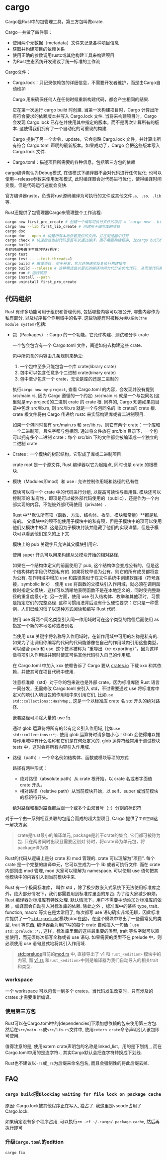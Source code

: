 # cargo
Cargo是Rust中的包管理工具，第三方包叫做crate.

Cargo一共做了四件事：
- 使用两个元数据（metadata）文件来记录各种项目信息
- 获取并构建项目的依赖关系
- 使用正确的参数调用rustc或其他构建工具来构建项目
- 为Rust生态系统开发建议了统一标准的工作流

Cargo文件：
- Cargo.lock：只记录依赖包的详细信息，不需要开发者维护，而是由Cargo自动维护

    Cargo 用来确保任何人在任何时候重新构建代码，都会产生相同的结果.

    它在第一次运行 cargo build 时创建. 当第一次构建项目时，Cargo 计算出所有符合要求的依赖版本并写入 Cargo.lock 文件. 当将来构建项目时，Cargo 会发现 Cargo.lock 已存在并使用其中指定的版本，而不是再次计算所有的版本. 这使得我们拥有了一个自动化的可重现的构建.

    Cargo 提供了另一个命令，update，它会忽略 Cargo.lock 文件，并计算出所有符合 Cargo.toml 声明的最新版本。如果成功了，Cargo 会把这些版本写入 Cargo.lock 文件.
- Cargo.toml：描述项目所需要的各种信息，包括第三方包的依赖

cargo编译默认为Debug模式, 在该模式下编译器不会对代码进行任何优化; 也可以使用--release参数来使用发布模式, 此时编译器会对代码进行优化，使得编译时间变慢，但是代码运行速度会变快.

官方编译器rustc，负责将rust源码编译为可执行的文件或其他文件`.a, .so, .lib`等.

Rust还提供了包管理器Cargo来管理整个工作流程:
```bash
cargo new first_pro_create # 创建一个编写可执行文件的项目 = `cargo new --bin first_pro_create`
cargo new --lib first_lib_create # 创建用于编写库的项目
cargo doc
cargo doc --open # 构建所有本地依赖提供的文档，并在浏览器中打开
cargo check # 快速检查当前代码是否可以通过编译，而不需要构建程序, 比cargo build快. 因此大部分Rust用户在编写程序的过程中都会周期性地调用cargo check以保证自己的程序可以通过编译，只有真正需要生成可执行程序时才会调用.
cargo build
外的时间去真正生成可执行程序：
cargo test
cargo test -- --test-threads=1
cargo build # 编译项目. 用于开发，它允许快速地反复执行构建操作
cargo build --release # 这种模式会以更长的编译时间为代价来优化代码, 从而使代码拥 有更好的运行时性能
cargo run # 运行项目
cargo install --path
cargo uninstall first_pro_create
```

## 代码组织
Rust 有许多功能可用于组织和管理代码, 包括哪些内容可以被公开, 哪些内容作为私有部分, 以及程序每个作用域中的名字. 这些功能有时被称为`模块系统(the module system)`包括:
- 包（Packages） : Cargo 的一个功能，它允许构建、测试和分享 crate

    一个包会包含有一个 Cargo.toml 文件，阐述如何去构建这些 crate.

    包中所包含的内容由几条规则来确立:
    1. 一个包中至多只能包含一个库 crate(library crate)
    1. 包中可以包含任意多个二进制 crate(binary crate)
    1. 包中至少包含一个 crate，无论是库的还是二进制的

    执行`cargo new my-project`, 查看 Cargo.toml 的内容，会发现并没有提到 src/main.rs, 因为 Cargo 遵循的一个约定: src/main.rs 就是一个与包同名(这里就是my-project)的二进制 crate 的 crate 根. 同样的, Cargo 知道如果包目录中包含 src/lib.rs, 则 src/lib.rs 就是一个与包同名的 lib crate的 crate 根. crate 根文件将由 Cargo 传递给 rustc 来实际构建库或者二进制项目.

    如果一个包同时含有 src/main.rs 和 src/lib.rs，则它有两个 crate：一个库和一个二进制项，且名字都与包相同. 通过将文件放在 src/bin 目录下，一个包可以拥有多个二进制 crate：每个 src/bin 下的文件都会被编译成一个独立的二进制 crate.

- Crates : 一个模块的树形结构，它形成了库或二进制项目

    crate root 是一个源文件, Rust 编译器以它为起始点, 同时也是 crate 的根模块.
- 模块（Modules即mod）和 use : 允许控制作用域和路径的私有性

    模块可以将一个 crate 中的代码进行分组, 以提高可读性与重用性. 模块还可以控制项的 私有性，即项是可以被外部代码使用的（public），还是作为一个内部实现的内容，不能被外部代码使用（private）.

    Rust 中**默认所有项（函数、方法、结构体、枚举、模块和常量）**都是私有的。 父模块中的项不能使用子模块中的私有项，但是子模块中的项可以使用他们父模块中的项. 这是因为子模块封装并隐藏了他们的实现详情，但是子模块可以看到他们定义的上下文.

    模块上的 pub 关键字只允许其父模块引用它.

    使用 super 开头可以用来构建从父模块开始的相对路径.

    如果在一个结构体定义的前面使用了 pub, 这个结构体会变成公有的，但是这个结构体的字段仍然是私有的.
    如果将枚举设为公有，则它的所有成员都将变为公有.
    在作用域中增加 use 和路径类似于在文件系统中创建软连接（符号连接，symbolic link）.
    使用 use 将函数的父模块引入作用域，就必须在调用函数时指定父模块，这样可以清晰地表明函数不是在本地定义的，同时使完整路径的重复度最小化. 另一方面，使用 use 引入结构体、枚举和其他项时，习惯是指定它们的完整路径. 这种习惯用法背后没有什么硬性要求：它只是一种惯例，人们已经习惯了以这种方式阅读和编写 Rust 代码.

    使用 use 将两个同名类型引入同一作用域时可在这个类型的路径后面使用 as 指定一个新的本地名称或者别名.

    当使用 use 关键字将名称导入作用域时，在新作用域中可用的名称是私有的. 如果为了让调用你编写的代码的代码能够像在自己的作用域内引用这些类型，可以结合 pub 和 use. 这个技术被称为 “重导出（re-exporting）”，因为这样做将项引入作用域并同时使其可供其他代码引入自己的作用域.

    在 Cargo.toml 中加入 xxx 依赖告诉了 Cargo 要从 [crates.io](https://crates.io/) 下载 xxx 和其依赖，并使其可在项目代码中使用.

    注意标准库（std）对于你的包来说也是外部 crate。因为标准库随 Rust 语言一同分发，无需修改 Cargo.toml 来引入 std，不过需要通过 use 将标准库中定义的项引入项目包的作用域中来引用它们, 比如`use std::collections::HashMap;`, 这是一个以标准库 crate 名 std 开头的绝对路径.

    嵌套路径可消除大量的 use 行.

    通过 glob 运算符将所有的公有定义引入作用域, 比如`use std::collections::*;`. 使用 glob 运算符时请多加小心！Glob 会使得难以推导作用域中有什么名称和它们是在何处定义的. glob 运算符经常用于测试模块 tests 中，这时会将所有内容引入作用域.
- 路径（path）: 一个命名例如结构体、函数或模块等项的方式

    路径有两种形式：
    - 绝对路径（absolute path）从 crate 根开始，以 crate 名或者字面值 crate 开头。
    - 相对路径（relative path）从当前模块开始，以 self、super 或当前模块的标识符开头。

    绝对路径和相对路径都后跟一个或多个由双冒号（::）分割的标识符

对于一个由一系列相互关联的包组合而成的超大型项目, Cargo 提供了`工作空间`这一解决方案.

> crate是rust最小的编译单元, package是若干crate的集合, 它们都可被称为包. 只在两者同时出现且需要区别对
待时，将crate译为单元包，将package译为包.

Rust的代码从逻辑上是分 crate 和 mod 管理的. crate 可以理解为"项目". 每个 crate 是一个完整的编译单元，它可以生成为一个 lib 或者可执行文件. 而在 crate 内部则由 mod 管理, mod 大家可以理解为 namespace. 可以使用 use 语句把其他模块中的内容引入到当前模块中来.

Rust 有一个极简标准库， 叫作 std ，除了极少数嵌入式系统下无法使用标准库之外，绝大部分情况下，我们都需要用到标准库里面的东西. 为了给大家减少麻烦， Rust 编译器对标准库有特殊处理. 默认情况下，用户不需要手动添加对标准库的依赖 ，编译器会自动引人对标准库的依赖. 除此之外 ，标准库中的某些 type, trait、 function, macro 等实在是太常用了, 每次都写 use 语句确实非常无聊，因此标准库提供了一个[`std::prelude`'](https://github.com/rust-lang/rust/blob/master/library/std/src/prelude/mod.rs)模块(doc在[这](https://doc.rust-lang.org/std/prelude/index.html))，在这个模块中导出了一些最常见的类型, trait 等东西, 编译器会为用户写的每个 crate 自动插入一句话：`use std::prelude::*;`, 这样，标准库里面的这些最重要的类型, trait 等名字就可以直接使用，而无须每次都写全称或者 use 语句. 如果需要的类型不在 prelude 中，则必须使用 use 语句显式地将其引入作用域.

> [std::prelude](https://doc.rust-lang.org/std/prelude/)目前的[mod.rs](https://github.com/rust-lang/rust/blob/master/library/core/src/prelude/mod.rs) 中, 直接导出了 v1 和 `rust_<edition>` 模块中的内容, 而 [v1.rs](https://github.com/rust-lang/rust/blob/master/library/core/src/prelude/v1.rs) 和`rust_<edition>`中则是编译器为我们自动导入的相关trait和类型.

### workspace
一个 workspace 可以包含一到多个 crates，当代码发生改变时，只有涉及的 crates 才需要重新编译.

### 使用第三方包
Rust可以在Cargo.toml中的[dependencies]下添加想依赖的包来使用第三方包. 然后在`src/main.rs`或`src/lib.rs`文件中, 使用`extern crate`命令声明引入该包即可使用.

值得注意的是, 使用extern crate声明包的名称是linked_list，用的是下划线`_`, 而在Cargo.toml中用的是连字符`-`, 其实Cargo默认会把连字符转换成下划线.

Rust也不建议以`-rs`或`_rs`为后缀来命名包名, 而且会强制性的将此后缀去掉.

## FAQ
### `cargo build`报`Blocking waiting for file lock on package cache`
原因: Cargo.lock被其他程序正在写入, 独占了. 我这里是vscode占用了Cargo.lock.

如果确定没有多个程序占用, 可以执行`rm -rf ~/.cargo/.package-cache`, 然后再执行即可

### 升级`Cargo.toml`的edition
`cargo fix`